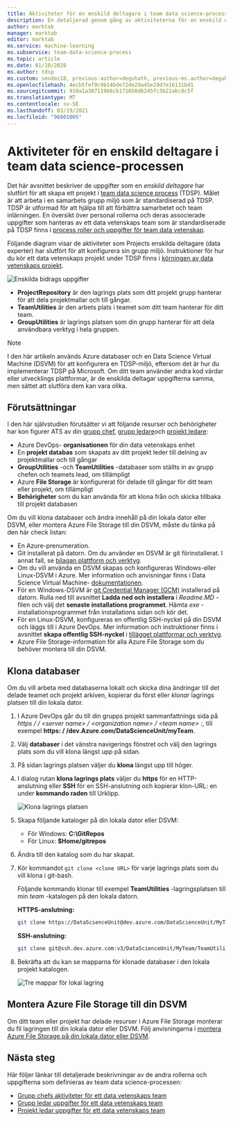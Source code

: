 ```yaml
---
title: Aktiviteter för en enskild deltagare i team data science-processen
description: En detaljerad genom gång av aktiviteterna för en enskild deltagare i ett data vetenskaps team projekt.
author: marktab
manager: marktab
editor: marktab
ms.service: machine-learning
ms.subservice: team-data-science-process
ms.topic: article
ms.date: 01/10/2020
ms.author: tdsp
ms.custom: seodec18, previous-author=deguhath, previous-ms.author=deguhath
ms.openlocfilehash: 4ecb5fef9c9b14bde72de29a45e29d7e16131bd1
ms.sourcegitcommit: 910a1a38711966cb171050db245fc3b22abc8c5f
ms.translationtype: MT
ms.contentlocale: sv-SE
ms.lasthandoff: 03/19/2021
ms.locfileid: "96001005"
---
```

# <a name="tasks-for-an-individual-contributor-in-the-team-data-science-process"></a>Aktiviteter för en enskild deltagare i team data science-processen

Det här avsnittet beskriver de uppgifter som en *enskild deltagare* har slutfört för att skapa ett projekt i [team data science process](overview.md) (TDSP). Målet är att arbeta i en samarbets grupp miljö som är standardiserad på TDSP. TDSP är utformad för att hjälpa till att förbättra samarbetet och team inlärningen. En översikt över personal rollerna och deras associerade uppgifter som hanteras av ett data vetenskaps team som är standardiserade på TDSP finns i [process roller och uppgifter för team data vetenskap](roles-tasks.md).

Följande diagram visar de aktiviteter som Projects enskilda deltagare (data experter) har slutfört för att konfigurera sin grupp miljö. Instruktioner för hur du kör ett data vetenskaps projekt under TDSP finns i [körningen av data vetenskaps projekt](./agile-development.md). 

![Enskilda bidrags uppgifter](./media/project-ic-tasks/project-ic-1-tdsp-data-scientist.png)

- **ProjectRepository** är den lagrings plats som ditt projekt grupp hanterar för att dela projektmallar och till gångar.
- **TeamUtilities** är den arbets plats i teamet som ditt team hanterar för ditt team. 
- **GroupUtilities** är lagrings platsen som din grupp hanterar för att dela användbara verktyg i hela gruppen. 

> [!NOTE] 
> I den här artikeln används Azure databaser och en Data Science Virtual Machine (DSVM) för att konfigurera en TDSP-miljö, eftersom det är hur du implementerar TDSP på Microsoft. Om ditt team använder andra kod värdar eller utvecklings plattformar, är de enskilda deltagar uppgifterna samma, men sättet att slutföra dem kan vara olika.

## <a name="prerequisites"></a>Förutsättningar

I den här självstudien förutsätter vi att följande resurser och behörigheter har kon figurer ATS av din [grupp chef](group-manager-tasks.md), [grupp ledare](team-lead-tasks.md)och [projekt ledare](project-lead-tasks.md):

- Azure DevOps- **organisationen** för din data vetenskaps enhet
- En **projekt databas** som skapats av ditt projekt leder till delning av projektmallar och till gångar
- **GroupUtilities** -och **TeamUtilities** -databaser som ställts in av grupp chefen och teamets lead, om tillämpligt
- Azure **File Storage** är konfigurerat för delade till gångar för ditt team eller projekt, om tillämpligt
- **Behörigheter** som du kan använda för att klona från och skicka tillbaka till projekt databasen 

Om du vill klona databaser och ändra innehåll på din lokala dator eller DSVM, eller montera Azure File Storage till din DSVM, måste du tänka på den här check listan:

- En Azure-prenumeration.
- Git installerat på datorn. Om du använder en DSVM är git förinstallerat. I annat fall, se [bilagan plattform och verktyg](platforms-and-tools.md#appendix).
- Om du vill använda en DSVM skapas och konfigureras Windows-eller Linux-DSVM i Azure. Mer information och anvisningar finns i Data Science Virtual Machine- [dokumentationen](../data-science-virtual-machine/index.yml).
- För en Windows-DSVM är [git Credential Manager (GCM)](https://github.com/Microsoft/Git-Credential-Manager-for-Windows) installerad på datorn. Rulla ned till avsnittet **Ladda ned och installera** i *Readme.MD* -filen och välj det **senaste installations programmet**. Hämta *exe* -installationsprogrammet från installations sidan och kör det. 
- För en Linux-DSVM, konfigureras en offentlig SSH-nyckel på din DSVM och läggs till i Azure DevOps. Mer information och instruktioner finns i avsnittet **skapa offentlig SSH-nyckel** i [tillägget plattformar och verktyg](platforms-and-tools.md#appendix). 
- Azure File Storage-information för alla Azure File Storage som du behöver montera till din DSVM. 

## <a name="clone-repositories"></a>Klona databaser

Om du vill arbeta med databaserna lokalt och skicka dina ändringar till det delade teamet och projekt arkiven, kopierar du först eller *klonar* lagrings platsen till din lokala dator. 

1. I Azure DevOps går du till din grupps projekt sammanfattnings sida på *https \/ / \<server name> / \<organization name> / \<team name> :*, till exempel **https: \/ /dev.Azure.com/DataScienceUnit/myTeam**.
   
1. Välj **databaser** i det vänstra navigerings fönstret och välj den lagrings plats som du vill klona längst upp på sidan.
   
1. På sidan lagrings platsen väljer du **klona** längst upp till höger.
   
1. I dialog rutan **klona lagrings plats** väljer du **https** för en HTTP-anslutning eller **SSH** för en SSH-anslutning och kopierar klon-URL: en under **kommando raden** till Urklipp.
   
   ![Klona lagrings platsen](./media/project-ic-tasks/clone.png)
   
1. Skapa följande kataloger på din lokala dator eller DSVM:
   
   - För Windows: **C:\GitRepos**
   - För Linux: **$Home/gitrepos**
   
1. Ändra till den katalog som du har skapat.
   
1. Kör kommandot `git clone <clone URL>` för varje lagrings plats som du vill klona i git-bash. 
   
   Följande kommando klonar till exempel **TeamUtilities** -lagringsplatsen till min *team* -katalogen på den lokala datorn. 
   
   **HTTPS-anslutning:**
   
   ```bash
   git clone https://DataScienceUnit@dev.azure.com/DataScienceUnit/MyTeam/_git/TeamUtilities
   ```
   
   **SSH-anslutning:**
   
   ```bash
   git clone git@ssh.dev.azure.com:v3/DataScienceUnit/MyTeam/TeamUtilities
   ```
   
1. Bekräfta att du kan se mapparna för klonade databaser i den lokala projekt katalogen.
   
   ![Tre mappar för lokal lagring](./media/project-ic-tasks/project-ic-5-three-repo-cloned-to-ic-linux.png)

## <a name="mount-azure-file-storage-to-your-dsvm"></a>Montera Azure File Storage till din DSVM

Om ditt team eller projekt har delade resurser i Azure File Storage monterar du fil lagringen till din lokala dator eller DSVM. Följ anvisningarna i [montera Azure File Storage på din lokala dator eller DSVM](team-lead-tasks.md#mount-azure-file-storage-on-your-local-machine-or-dsvm).

## <a name="next-steps"></a>Nästa steg

Här följer länkar till detaljerade beskrivningar av de andra rollerna och uppgifterna som definieras av team data science-processen:

- [Grupp chefs aktiviteter för ett data vetenskaps team](group-manager-tasks.md)
- [Grupp ledar uppgifter för ett data vetenskaps team](team-lead-tasks.md)
- [Projekt ledar uppgifter för ett data vetenskaps team](project-lead-tasks.md)